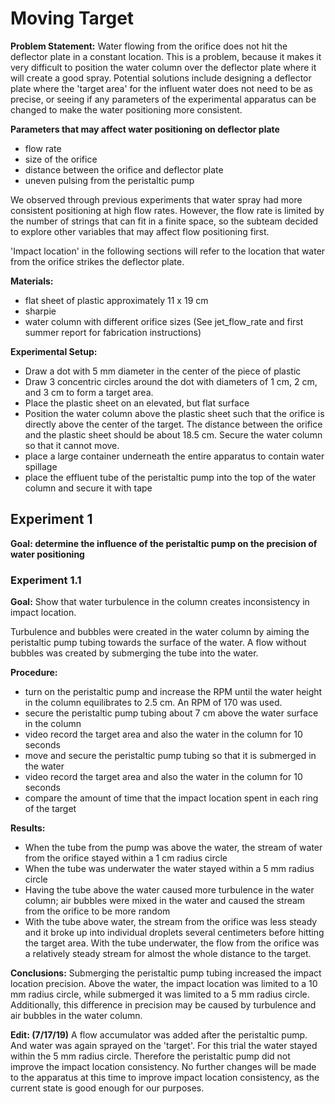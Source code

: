 # Moving Target

**Problem Statement:** Water flowing from the orifice does not hit the deflector plate in a constant location. This is a problem, because it makes it very difficult to position the water column over the deflector plate where it will create a good spray. Potential solutions include designing a deflector plate where the 'target area' for the influent water does not need to be as precise, or seeing if any parameters of the experimental apparatus can be changed to make the water positioning more consistent.

**Parameters that may affect water positioning on deflector plate**
- flow rate
- size of the orifice
- distance between the orifice and deflector plate
- uneven pulsing from the peristaltic pump

We observed through previous experiments that water spray had more consistent positioning at high flow rates. However, the flow rate is limited by the number of strings that can fit in a finite space, so the subteam decided to explore other variables that may affect flow positioning first.

'Impact location' in the following sections will refer to the location that water from the orifice strikes the deflector plate.

**Materials:**
- flat sheet of plastic approximately 11 x 19 cm
- sharpie
- water column with different orifice sizes (See jet_flow_rate and first summer report for fabrication instructions)

**Experimental Setup:**
- Draw a dot with 5 mm diameter in the center of the piece of plastic
- Draw 3 concentric circles around the dot with diameters of 1 cm, 2 cm, and 3 cm to form a target area.
- Place the plastic sheet on an elevated, but flat surface
- Position the water column above the plastic sheet such that the orifice is directly above the center of the target. The distance between the orifice and the plastic sheet should be about 18.5 cm. Secure the water column so that it cannot move.
- place a large container underneath the entire apparatus to contain water spillage
- place the effluent tube of the peristaltic pump into the top of the water column and secure it with tape

## Experiment 1

**Goal: determine the influence of the peristaltic pump on the precision of water positioning**

### Experiment 1.1

**Goal:** Show that water turbulence in the column creates inconsistency in impact location.

Turbulence and bubbles were created in the water column by aiming the peristaltic pump tubing towards the surface of the water. A flow without bubbles was created by submerging the tube into the water.

**Procedure:**
- turn on the peristaltic pump and increase the RPM until the water height in the column equilibrates to 2.5 cm. An RPM of 170 was used.
- secure the peristaltic pump tubing about 7 cm above the water surface in the column
- video record the target area and also the water in the column for 10 seconds
- move and secure the peristaltic pump tubing so that it is submerged in the water
- video record the target area and also the water in the column for 10 seconds
- compare the amount of time that the impact location spent in each ring of the target

**Results:**
- When the tube from the pump was above the water, the stream of water from the orifice stayed within a 1 cm radius circle
- When the tube was underwater the water stayed within a 5 mm radius circle
- Having the tube above the water caused more turbulence in the water column; air bubbles were mixed in the water and caused the stream from the orifice to be more random
- With the tube above water, the stream from the orifice was less steady and it broke up into individual droplets several centimeters before hitting the target area. With the tube underwater, the flow from the orifice was a relatively steady stream for almost the whole distance to the target.

**Conclusions:**
Submerging the peristaltic pump tubing increased the impact location precision. Above the water, the impact location was limited to a 10 mm radius circle, while submerged it was limited to a 5 mm radius circle. Additionally, this difference in precision may be caused by turbulence and air bubbles in the water column.

**Edit: (7/17/19)** A flow accumulator was added after the peristaltic pump. And water was again sprayed on the 'target'. For this trial the water stayed within the 5 mm radius circle. Therefore the peristaltic pump did not improve the impact location consistency. No further changes will be made to the apparatus at this time to improve impact location consistency, as the current state is good enough for our purposes. 
